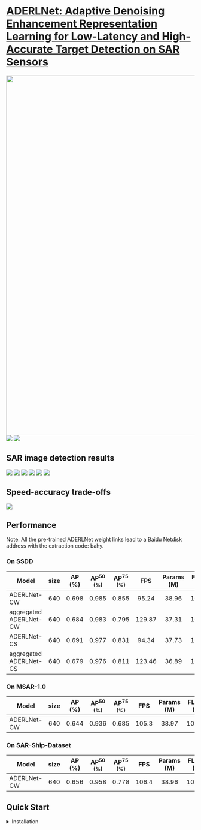 # [ADERLNet: Adaptive Denoising Enhancement Representation Learning for Low-Latency and High-Accurate Target Detection on SAR Sensors](https://ieeexplore.ieee.org/document/10382453)


<div align="center"><img src="figure/graphical_abstract.jpg" width="960"></div>
<img src="figure/fig2.jpg">

<img src="figure/fig8.jpg">

## SAR image detection results

<img src="figure/img_41.jpg"> <img src="figure/img_42.jpg"> <img src="figure/img_43.jpg"> <img src="figure/img_44.jpg"> <img src="figure/img_45.jpg"> <img src="figure/img_67.jpg">


## Speed-accuracy trade-offs
<img src="figure/fig14.jpg">

## Performance 
Note: All the pre-trained ADERLNet weight links lead to a Baidu Netdisk address with the extraction code: bahy.
### On SSDD

|Model |size |AP <br/>(%) |AP<sup>50 <br/>(%)| AP<sup>75 <br/>(%) |FPS | Params<br>(M) |FLOPs<br>(G)| weight |
| ------ |:---: | :---: | :---:  |:---: |:---:  | :---: | :----: | :----: |
|ADERLNet-CW|640|0.698 |0.985 |0.855 |95.24 | 38.96 | 105.20 | [Baidu Netdisk](https://pan.baidu.com/s/1zx3k6UpUaE_mhNXlu083SS) |
|aggregated ADERLNet-CW|640|0.684 |0.983|0.795|129.87 |37.31 | 103.80 | [Baidu Netdisk](https://pan.baidu.com/s/1zx3k6UpUaE_mhNXlu083SS) |
|ADERLNet-CS|640|0.691|0.977|0.831|94.34|37.73 | 104.20 | [Baidu Netdisk](https://pan.baidu.com/s/1zx3k6UpUaE_mhNXlu083SS) |
|aggregated ADERLNet-CS|640|0.679|0.976|0.811|123.46|36.89 |103.50 | [Baidu Netdisk](https://pan.baidu.com/s/1zx3k6UpUaE_mhNXlu083SS) |

### On MSAR-1.0
|Model |size |AP <br/>(%) |AP<sup>50 <br/>(%)| AP<sup>75 <br/>(%) |FPS | Params<br>(M) |FLOPs<br>(G)| weight |
| ------ |:---: | :---: | :---:  |:---: |:---:  | :---: | :----: | :----: |
|ADERLNet-CW|640|0.644 |0.936 |0.685 |105.3 | 38.97 | 105.20 | [Baidu Netdisk](https://pan.baidu.com/s/1zx3k6UpUaE_mhNXlu083SS) |

### On SAR-Ship-Dataset
|Model |size |AP <br/>(%) |AP<sup>50 <br/>(%)| AP<sup>75 <br/>(%) |FPS | Params<br>(M) |FLOPs<br>(G)| weight |
| ------ |:---: | :---: | :---:  |:---: |:---:  | :---: | :----: | :----: |
|ADERLNet-CW|640|0.656 |0.958 |0.778 |106.4 | 38.96 | 105.20 | [Baidu Netdisk](https://pan.baidu.com/s/1zx3k6UpUaE_mhNXlu083SS) |

## Quick Start

<details>
<summary>Installation</summary>

Install ADERLNet from source
```shell
git clone https://github.com/yangyahu-1994/ADERLNet.git
cd ADERLNet
pip3 install -U pip && pip3 install -r requirements.txt
```

<details>


## Testing

``` shell
python test.py --data data/coco.yaml --img 640 --batch 32 --conf 0.001 --iou 0.65 --device 0 --weights yolov7.pt --name yolov7_640_val
```

You will get the results:

```
 Average Precision  (AP) @[ IoU=0.50:0.95 | area=   all | maxDets=100 ] = 0.51206
 Average Precision  (AP) @[ IoU=0.50      | area=   all | maxDets=100 ] = 0.69730
 Average Precision  (AP) @[ IoU=0.75      | area=   all | maxDets=100 ] = 0.55521
 Average Precision  (AP) @[ IoU=0.50:0.95 | area= small | maxDets=100 ] = 0.35247
 Average Precision  (AP) @[ IoU=0.50:0.95 | area=medium | maxDets=100 ] = 0.55937
 Average Precision  (AP) @[ IoU=0.50:0.95 | area= large | maxDets=100 ] = 0.66693
 Average Recall     (AR) @[ IoU=0.50:0.95 | area=   all | maxDets=  1 ] = 0.38453
 Average Recall     (AR) @[ IoU=0.50:0.95 | area=   all | maxDets= 10 ] = 0.63765
 Average Recall     (AR) @[ IoU=0.50:0.95 | area=   all | maxDets=100 ] = 0.68772
 Average Recall     (AR) @[ IoU=0.50:0.95 | area= small | maxDets=100 ] = 0.53766
 Average Recall     (AR) @[ IoU=0.50:0.95 | area=medium | maxDets=100 ] = 0.73549
 Average Recall     (AR) @[ IoU=0.50:0.95 | area= large | maxDets=100 ] = 0.83868
```

To measure accuracy, download [COCO-annotations for Pycocotools](http://images.cocodataset.org/annotations/annotations_trainval2017.zip) to the `./coco/annotations/instances_val2017.json`


## Transfer learning

Single GPU finetuning for custom dataset

``` shell
# finetune p5 models
python train.py --workers 8 --device 0 --batch-size 32 --data data/custom.yaml --img 640 640 --cfg cfg/training/yolov7-custom.yaml --weights 'yolov7_training.pt' --name yolov7-custom --hyp data/hyp.scratch.custom.yaml

# finetune p6 models
python train_aux.py --workers 8 --device 0 --batch-size 16 --data data/custom.yaml --img 1280 1280 --cfg cfg/training/yolov7-w6-custom.yaml --weights 'yolov7-w6_training.pt' --name yolov7-w6-custom --hyp data/hyp.scratch.custom.yaml
```

## References
Thanks to their great works:

- [WongKinYiu/yolov7](https://github.com/WongKinYiu/yolov7)
